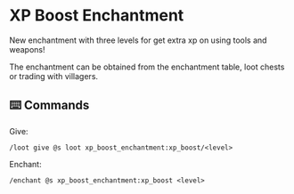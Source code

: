 # XP Boost Enchantment

New enchantment with three levels for get extra xp on using tools and weapons!

The enchantment can be obtained from the enchantment table, loot chests or trading with villagers.

## ⌨️ Commands

Give:

```mcfunction
/loot give @s loot xp_boost_enchantment:xp_boost/<level>
```

Enchant:

```mcfunction
/enchant @s xp_boost_enchantment:xp_boost <level>
```

